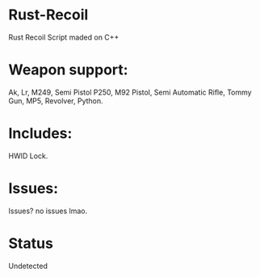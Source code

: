 # Rust-Recoil
Rust Recoil Script maded on C++

# Weapon support:
Ak,
Lr,
M249,
Semi Pistol P250,
M92 Pistol,
Semi Automatic Rifle,
Tommy Gun,
MP5,
Revolver,
Python.

# Includes:
HWID Lock.

# Issues:
Issues? no issues lmao.

# Status
Undetected
